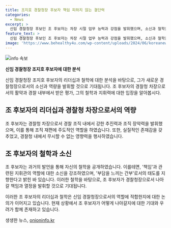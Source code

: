 ```yaml
---
title: 조지호 경찰청장 후보자 책임 피하지 않는 결단력
categories:
  - News
excerpt: >
  신임 경찰청장 후보인 조 후보자는 차장 시절 업무 능력과 강점을 발휘했으며, 소신과 철학을 중시하는 리더십으로 주목받고 있다. 조 후보자는 경찰의 염원을 고려한 치안 정책을 추진할 것으로 기대되지만, 현 정부 기조와의 어떤 입장을 취할지에 대한 관심도 크다. 그의 책임감과 철학이 실천으로 이어지는지에 따라 국민들의 지지를 얻을 것으로 전망된다. 인사청문회를 통해 그의 진정성과 소신을 더 자세히 알아보게 될 것이다.
feature_text: >
  신임 경찰청장 후보인 조 후보자는 차장 시절 업무 능력과 강점을 발휘했으며, 소신과 철학을 중시하는 리더십으로 주목받고 있다. 조 후보자는 경찰의 염원을 고려한 치안 정책을 추진할 것으로 기대되지만, 현 정부 기조와의 어떤 입장을 취할지에 대한 관심도 크다. 그의 책임감과 철학이 실천으로 이어지는지에 따라 국민들의 지지를 얻을 것으로 전망된다. 인사청문회를 통해 그의 진정성과 소신을 더 자세히 알아보게 될 것이다.
image: 'https://www.behealthy4u.com/wp-content/uploads/2024/06/koreanews.jpg'
---
```


<p><img src="https://www.behealthy4u.com/wp-content/uploads/2024/06/koreanews.jpg" alt="info 속보" /></p>

<p><b>신임 경찰청장 조지호 후보자에 대한 분석</b></p>

<p>신임 경찰청장 조지호 후보자의 리더십과 철학에 대한 분석을 바탕으로, 그가 새로운 경찰청장으로서의 소신과 역량을 발휘할 것으로 기대됩니다. 조 후보자의 경찰청 차장으로서의 활약과 경찰 내부에서 받은 평가, 그의 철학과 지휘력에 대한 입장을 알아봅시다. </p>

<h2 data-ke-size="size26">조 후보자의 리더십과 경찰청 차장으로서의 역량</h2>

<p>조 후보자는 경찰청 차장으로서 경찰 조직 내에서 강한 추진력과 조직 장악력을 발휘했으며, 이를 통해 조직 재편에 주도적인 역할을 하였습니다. 또한, 실질적인 존재감을 갖추었고, 경찰청 내에서 무시할 수 없는 영향력을 행사하였습니다.</p>

<h2 data-ke-size="size26">조 후보자의 철학과 소신</h2>

<p>조 후보자는 과거의 발언을 통해 자신의 철학을 공개하였습니다. 이를테면, '책임'과 관련된 지휘관의 역할에 대한 소신을 강조하였으며, '부담을 느끼는 간부'로서의 태도를 지향한다고 밝힌 바 있습니다. 이러한 철학을 바탕으로, 조 후보자가 경찰청장으로서 나아갈 책임과 열정을 발휘할 것으로 기대됩니다.</p>

<p>이러한 조 후보자의 리더십과 철학은 신임 경찰청장으로서의 역할에 적합한지에 대한 논의가 이어지고 있습니다. 현재 상황에서 조 후보자가 어떻게 나아갈지에 대한 기대와 우려가 함께 존재하고 있습니다.</p>
생생한 뉴스, <a href="https://onioninfo.kr" rel="dofollow">onioninfo.kr</a>


